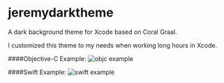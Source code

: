 jeremydarktheme
===============

A dark background theme for Xcode based on Coral Graal. 

I customized this theme to my needs when working long hours in Xcode. 

####Objective-C Example:
![objc example](http://i.imgur.com/N2KoloX.png)

####Swift Example:
![swift example](http://i.imgur.com/rSHPFtT.png)
